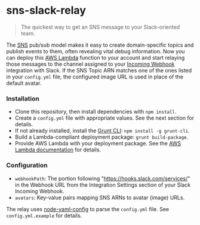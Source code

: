 # sns-slack-relay

> The quickest way to get an SNS message to your Slack-oriented team.

The [SNS] pub/sub model makes it easy to create domain-specific topics and publish events to them, often revealing vital debug information. Now you can deploy this [AWS Lambda] function to your account and start relaying those messages to the channel assigned to your [Incoming Webhook] integration with Slack. If the SNS Topic ARN matches one of the ones listed in your `config.yml` file, the configured image URL is used in place of the default avatar.

### Installation

* Clone this repository, then install dependencies with `npm install`.
* Create a `config.yml` file with appropriate values. See the next section for details.
* If not already installed, install the [Grunt CLI]: `npm install -g grunt-cli`.
* Build a Lambda-compliant deployment package: `grunt build-package`.
* Provide AWS Lambda with your deployment package. See the [AWS Lambda documentation] for details.

### Configuration

* `webhookPath`: The portion following "https://hooks.slack.com/services/" in the Webhook URL from the Integration Settings section of your Slack Incoming Webhook.
* `avatars`: Key-value pairs mapping SNS ARNs to avatar (image) URLs.

The relay uses [node-yaml-config] to parse the `config.yml` file. See `config.yml.example` for details.

[SNS]: https://aws.amazon.com/sns/
[AWS Lambda]: https://aws.amazon.com/lambda/
[Incoming Webhook]: https://api.slack.com/incoming-webhooks
[Grunt CLI]: https://github.com/gruntjs/grunt-cli
[AWS Lambda documentation]: https://docs.aws.amazon.com/lambda/latest/dg/nodejs-create-deployment-pkg.html
[node-yaml-config]: https://www.npmjs.com/package/node-yaml-config
